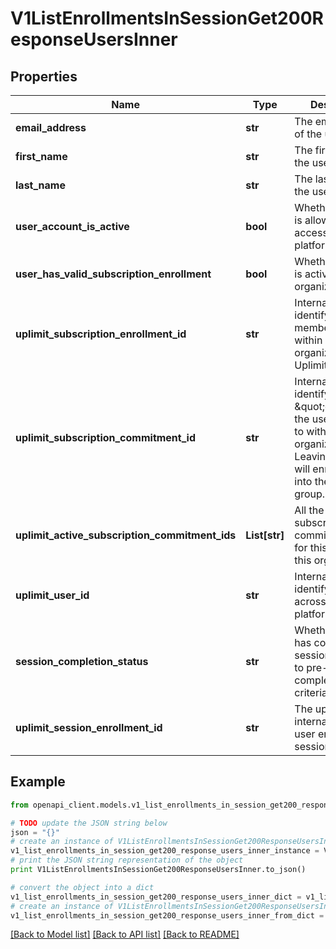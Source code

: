 # V1ListEnrollmentsInSessionGet200ResponseUsersInner


## Properties
Name | Type | Description | Notes
------------ | ------------- | ------------- | -------------
**email_address** | **str** | The email address of the user. | 
**first_name** | **str** | The first name of the user. | 
**last_name** | **str** | The last name of the user. | 
**user_account_is_active** | **bool** | Whether the user is allowed to access the Uplimit platform. | 
**user_has_valid_subscription_enrollment** | **bool** | Whether the user is activated in your organization. | 
**uplimit_subscription_enrollment_id** | **str** | Internal ID to identify the user&#39;s membership within your organization on Uplimit. | 
**uplimit_subscription_commitment_id** | **str** | Internal ID to identify the \&quot;group\&quot; the user belongs to within your organization. Leaving this blank will enroll the user into the default group. | 
**uplimit_active_subscription_commitment_ids** | **List[str]** | All the active subscription commitment ids for this user within this organization. | 
**uplimit_user_id** | **str** | Internal ID to identify the user across the Uplimit platform. | 
**session_completion_status** | **str** | Whether the user has completed the session according to pre-defined completion criteria. | 
**uplimit_session_enrollment_id** | **str** | The uplimit internal ID for the user enrollment in session. | 

## Example

```python
from openapi_client.models.v1_list_enrollments_in_session_get200_response_users_inner import V1ListEnrollmentsInSessionGet200ResponseUsersInner

# TODO update the JSON string below
json = "{}"
# create an instance of V1ListEnrollmentsInSessionGet200ResponseUsersInner from a JSON string
v1_list_enrollments_in_session_get200_response_users_inner_instance = V1ListEnrollmentsInSessionGet200ResponseUsersInner.from_json(json)
# print the JSON string representation of the object
print V1ListEnrollmentsInSessionGet200ResponseUsersInner.to_json()

# convert the object into a dict
v1_list_enrollments_in_session_get200_response_users_inner_dict = v1_list_enrollments_in_session_get200_response_users_inner_instance.to_dict()
# create an instance of V1ListEnrollmentsInSessionGet200ResponseUsersInner from a dict
v1_list_enrollments_in_session_get200_response_users_inner_from_dict = V1ListEnrollmentsInSessionGet200ResponseUsersInner.from_dict(v1_list_enrollments_in_session_get200_response_users_inner_dict)
```
[[Back to Model list]](../README.md#documentation-for-models) [[Back to API list]](../README.md#documentation-for-api-endpoints) [[Back to README]](../README.md)


